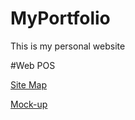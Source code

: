 # MyPortfolio
This is my personal website

#Web POS

<a href="https://drive.google.com/file/d/1WFyCl_QhkGfvQ0kgGrfqB3zIFpsUaSd5/view?usp=sharing" target="_blank"> Site Map </a> <br>

<a href="https://www.figma.com/file/k8QdBguCnTF9Zh13AFwAvt/Web-Pos?type=design&node-id=0%3A1&t=JKgBVlL27yvFfh5i-1" target="_blank"> Mock-up</a>